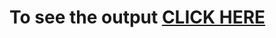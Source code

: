 
 
# To see the output [CLICK HERE](https://jayashree900.github.io/My-portfolio/myportfolio/index.html)
